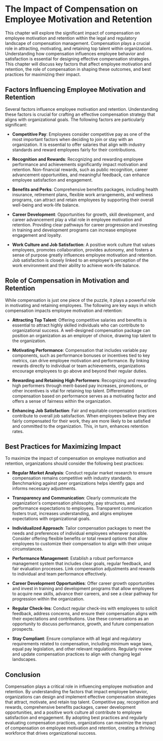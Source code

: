 The Impact of Compensation on Employee Motivation and Retention
========================================================================

This chapter will explore the significant impact of compensation on employee motivation and retention within the legal and regulatory landscape of compensation management. Compensation plays a crucial role in attracting, motivating, and retaining top talent within organizations. Understanding how compensation influences employee behavior and satisfaction is essential for designing effective compensation strategies. This chapter will discuss key factors that affect employee motivation and retention, the role of compensation in shaping these outcomes, and best practices for maximizing their impact.

**Factors Influencing Employee Motivation and Retention**
---------------------------------------------------------

Several factors influence employee motivation and retention. Understanding these factors is crucial for crafting an effective compensation strategy that aligns with organizational goals. The following factors are particularly significant:

* **Competitive Pay**: Employees consider competitive pay as one of the most important factors when deciding to join or stay with an organization. It is essential to offer salaries that align with industry standards and reward employees fairly for their contributions.

* **Recognition and Rewards**: Recognizing and rewarding employee performance and achievements significantly impact motivation and retention. Non-financial rewards, such as public recognition, career advancement opportunities, and meaningful feedback, can enhance employee satisfaction and engagement.

* **Benefits and Perks**: Comprehensive benefits packages, including health insurance, retirement plans, flexible work arrangements, and wellness programs, can attract and retain employees by supporting their overall well-being and work-life balance.

* **Career Development**: Opportunities for growth, skill development, and career advancement play a vital role in employee motivation and retention. Providing clear pathways for career progression and investing in training and development programs can increase employee engagement and loyalty.

* **Work Culture and Job Satisfaction**: A positive work culture that values employees, promotes collaboration, provides autonomy, and fosters a sense of purpose greatly influences employee motivation and retention. Job satisfaction is closely linked to an employee's perception of the work environment and their ability to achieve work-life balance.

**Role of Compensation in Motivation and Retention**
----------------------------------------------------

While compensation is just one piece of the puzzle, it plays a powerful role in motivating and retaining employees. The following are key ways in which compensation impacts employee motivation and retention:

* **Attracting Top Talent**: Offering competitive salaries and benefits is essential to attract highly skilled individuals who can contribute to organizational success. A well-designed compensation package can position an organization as an employer of choice, drawing top talent to the organization.

* **Motivating Performance**: Compensation that includes variable pay components, such as performance bonuses or incentives tied to key metrics, can drive employee motivation and performance. By linking rewards directly to individual or team achievements, organizations encourage employees to go above and beyond their regular duties.

* **Rewarding and Retaining High Performers**: Recognizing and rewarding high performers through merit-based pay increases, promotions, or other incentives is vital for retaining top talent. Differentiated compensation based on performance serves as a motivating factor and offers a sense of fairness within the organization.

* **Enhancing Job Satisfaction**: Fair and equitable compensation practices contribute to overall job satisfaction. When employees believe they are fairly compensated for their work, they are more likely to be satisfied and committed to the organization. This, in turn, enhances retention rates.

**Best Practices for Maximizing Impact**
----------------------------------------

To maximize the impact of compensation on employee motivation and retention, organizations should consider the following best practices:

* **Regular Market Analysis**: Conduct regular market research to ensure compensation remains competitive with industry standards. Benchmarking against peer organizations helps identify gaps and informs necessary adjustments.

* **Transparency and Communication**: Clearly communicate the organization's compensation philosophy, pay structures, and performance expectations to employees. Transparent communication fosters trust, increases understanding, and aligns employee expectations with organizational goals.

* **Individualized Approach**: Tailor compensation packages to meet the needs and preferences of individual employees whenever possible. Consider offering flexible benefits or total reward options that allow employees to customize their compensation to align with their unique circumstances.

* **Performance Management**: Establish a robust performance management system that includes clear goals, regular feedback, and fair evaluation processes. Link compensation adjustments and rewards to individual and team performance effectively.

* **Career Development Opportunities**: Offer career growth opportunities and invest in training and development programs that allow employees to acquire new skills, advance their careers, and see a clear pathway for progression within the organization.

* **Regular Check-Ins**: Conduct regular check-ins with employees to solicit feedback, address concerns, and ensure their compensation aligns with their expectations and contributions. Use these conversations as an opportunity to discuss performance, growth, and future compensation prospects.

* **Stay Compliant**: Ensure compliance with all legal and regulatory requirements related to compensation, including minimum wage laws, equal pay legislation, and other relevant regulations. Regularly review and update compensation practices to align with changing legal landscapes.

**Conclusion**
--------------

Compensation plays a critical role in influencing employee motivation and retention. By understanding the factors that impact employee behavior, organizations can design and implement effective compensation strategies that attract, motivate, and retain top talent. Competitive pay, recognition and rewards, comprehensive benefits packages, career development opportunities, and a positive work culture all contribute to employee satisfaction and engagement. By adopting best practices and regularly evaluating compensation practices, organizations can maximize the impact of compensation on employee motivation and retention, creating a thriving workforce that drives organizational success.
